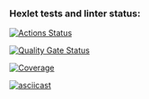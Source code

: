 ### Hexlet tests and linter status:
[![Actions Status](https://github.com/chustovalena/python-project-50/actions/workflows/hexlet-check.yml/badge.svg)](https://github.com/chustovalena/python-project-50/actions)

[![Quality Gate Status](https://sonarcloud.io/api/project_badges/measure?project=chustovalena_python-project-50&metric=alert_status)](https://sonarcloud.io/summary/new_code?id=chustovalena_python-project-50)

[![Coverage](https://sonarcloud.io/api/project_badges/measure?project=chustovalena_python-project-50&metric=coverage&branch=main)](https://sonarcloud.io/summary/new_code?id=chustovalena_python-project-50)

[![asciicast](https://asciinema.org/a/8P2NjmvIQBcy2zL9OluVX0G2v.svg)](https://asciinema.org/a/8P2NjmvIQBcy2zL9OluVX0G2v)